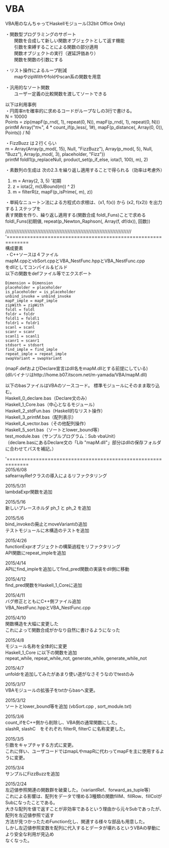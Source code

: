 # VBA
VBA用のなんちゃってHaskellモジュール(32bit Office Only)  

・関数型プログラミングのサポート  
　　関数を合成して新しい関数オブジェクトとして返す機能  
　　引数を束縛することによる関数の部分適用  
　　関数オブジェクトの実行（遅延評価あり）  
　　関数を関数の引数にする  

・リスト操作によるループ削減  
　　mapやzipWithやfoldやscan系の関数を用意  

・汎用的なソート関数  
　　ユーザー定義の比較関数を渡してソートできる  


以下は利用事例  
・円周率πを確率的に求めるコードがループなしの3行で書ける。  
    N = 10000  
    Points = zip(mapF(p_rnd(, 1), repeat(0, N)), mapF(p_rnd(, 1), repeat(0, N)))  
    printM Array("π≒", 4 * count_if(p_less(, 1#), mapF(p_distance(, Array(0, 0)), Points)) / N)  

・FizzBuzz は２行くらい  
m = Array(Array(p_mod(, 15), Null, "FizzBuzz"), Array(p_mod(, 5), Null, "Buzz"), Array(p_mod(, 3), placeholder, "Fizz"))  
printM foldl1(p_replaceNull, product_set(p_if_else, iota(1, 100), m), 2)  

・素数列の生成は 次の2.3.を繰り返し適用することで得られる（効率は考慮外）  
1. m = Array(2, 3, 5)  '初期  
2. z = iota(2, m(UBound(m)) ^ 2)  
3. m = filterR(z, mapF(p_isPrime(, m), z))  

・単純なニュートン法による方程式の求根は、(x1, f(x)) から (x2, f(x2)) を出力する１ステップを  
表す関数を作り、繰り返し適用する(関数合成 foldl_Funs)ことで求める  
foldl_Funs(初期値, repeat(p_Newton_Raphson(, Array(f, df/dx)), 回数))  

///////////////////////////////////////////////////////////////////////////////  
'=============================================================  
 構成要素  
・C++ソースは４ファイル  
mapM.cppとvbSort.cppとVBA_NestFunc.hppとVBA_NestFunc.cpp  
をdllとしてコンパイル＆ビルド  
以下の関数をdefファイル等でエクスポート  

	Dimension = Dimension  
	placeholder = placeholder  
	is_placeholder = is_placeholder  
	unbind_invoke = unbind_invoke  
	mapF_imple = mapF_imple  
	zipWith = zipWith  
	foldl = foldl  
	foldr = foldr  
	foldl1 = foldl1  
	foldr1 = foldr1  
	scanl = scanl  
	scanr = scanr  
	scanl1 = scanl1  
	scanr1 = scanr1  
	stdsort = stdsort  
	find_imple = find_imple  
	repeat_imple = repeat_imple  
	swapVariant = swapVariant  

(mapF.defおよびDeclare宣言はdll名をmapM.dllとする前提にしている)  
(dllバイナリはhttp://home.b07.itscom.net/m-yamada/VBA/mapM.dll)  

以下のbasファイルはVBAのソースコード。
標準モジュールにそのまま取り込む。  
  Haskell_0_declare.bas（Declare文のみ）  
  Haskell_1_Core.bas（中心となるモジュール）  
  Haskell_2_stdFun.bas（Haskell的なリスト操作）  
  Haskell_3_printM.bas（配列表示）  
  Haskell_4_vector.bas（その他配列操作）  
  Haskell_5_sort.bas（ソートとlower_bound等）  
  test_module.bas（サンプルプログラム：Sub vbaUnit）  
（declare.basにあるDeclare文の「Lib "mapM.dll"」部分はdllの保存フォルダに合わせてパスを補記。）  

'=============================================================  
2015/6/08  
safearrayRefクラスの導入によるリファクタリング  

2015/5/31  
lambdaExpr関数を追加  

2015/5/16  
新しいプレースホルダ ph_1 と ph_2 を追加  

2015/5/6  
bind_invokeの廃止とmoveVariantの追加  
テストモジュールに木構造のテストを追加  

2015/4/26  
functionExprオブジェクトの構築過程をリファクタリング  
API関数にrepeat_impleを追加  

2015/4/14  
APIにfind_impleを追加してfind_pred関数の実装をdll側に移動  

2015/4/12  
find_pred関数をHaskell_1_Coreに追加  

2015/4/11  
バグ修正とともにC++側ファイル追加  
VBA_NestFunc.hppとVBA_NestFunc.cpp  

2015/4/10  
関数構造を大幅に変更した  
これによって関数合成がかなり自然に書けるようになった  

2015/4/8  
モジュール名称を全体的に変更  
Haskell_1_Core に以下の関数を追加  
repeat_while, repeat_while_not, generate_while, generate_while_not  

2015/4/7  
unfoldrを追加してみたがあまり使い道がなさそうなのでtestのみ  

2015/3/17  
VBAモジュールの拡張子をtxtからbasへ変更。  

2015/3/12  
ソートとlower_bound等を追加
(vbSort.cpp , sort_module.txt)

2015/3/6  
count_ifをC++側から削除し、VBA側の通常関数にした。  
slashR, slashC　をそれぞれ filterR, filterC に名称変更した。  

2015/3/5  
引数をキャプチャする方式に変更。  
これに伴い、ユーザコードではmapLやmapRに代わってmapFを主に使用するように変更。  

2015/3/4  
サンプルにFizzBuzzを追加  

2015/2/24  
左辺値参照関連の関数群を破棄した。（variantRef、forward_as_tuple等）  
これによる影響は、配列をデータで埋める3種類の関数fillM、fillRow、fillColがSubになったことである。  
大きな配列を値で返すことが非効率であるという理由から元々Subであったが、配列を左辺値参照で返す  
方法が見つかったためFunction化し、関連する様々な部品も用意した。  
しかし左辺値参照変数を配列に代入するとデータが壊れるというVBAの挙動により安全な利用が見込め  
なくなった。  
